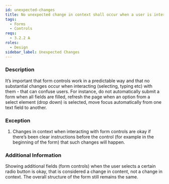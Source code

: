 ```yaml
---
id: unexpected-changes
title: No unexpected change in context shall occur when a user is interacting with a form control
tags:
  - Forms
  - Controls
reqs:
  - 3.2.2 A
roles:
  - Design
sidebar_label: Unexpected Changes
---
```


### Description

It’s important that form controls work in a predictable way and that no substantial changes occur when interacting (selecting, typing etc) with them - that can confuse users. For instance, do not automatically submit a form when all fields are filled, refresh the page when an option from a select element (drop down) is selected, move focus automatically from one text field to another.

### Exception

1. Changes in context when interacting with form controls are okay if there’s been clear instructions before the control (for example in the beginning of the form) that such changes will happen.

### Additional Information

Showing additional fields (form controls) when the user selects a certain radio button is okay, that is considered a change in content, not a change in context. The overall structure of the form still remains the same.
